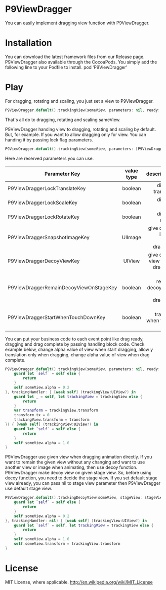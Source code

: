 P9ViewDragger
============

You can easily implement dragging view function with P9ViewDragger.

# Installation

You can download the latest framework files from our Release page.
P9ViewDragger also available through the CocoaPods. You simply add the following line to your Podfile to install.
pod ‘P9ViewDragger’

# Play

For dragging, rotating and scaling, you just set a view to P9ViewDragger.

```swift
P9ViewDragger.default().trackingView(someView, parameters: nil, ready: nil, trackingHandler: nil, completion: nil)
```

That's all do to dragging, rotating and scaling sameView.

P9ViewDragger handing view to dragging, rotating and scaling by default.
But, for example. If you want to allow dragging only for view.
You can handing it by passing lock flag parameters.

```swift
P9ViewDragger.default().trackingView(someView, parameters: [P9ViewDraggerLockRotateKey:true, P9ViewDraggerLockScaleKey:true], ready: nil, trackingHandler: nil, completion: nil)
```

Here are reserved parameters you can use.

| Parameter Key                          | value type |  description                           |
| -------------------------------------- |:----------:| --------------------------------------:|
| P9ViewDraggerLockTranslateKey          | boolean    | disable translate                      |
| P9ViewDraggerLockScaleKey              | boolean    | disable scale                          |
| P9ViewDraggerLockRotateKey             | boolean    | disable rotate                         |
| P9ViewDraggerSnapshotImageKey          | UIImage    | give decoy image when dragging         |
| P9ViewDraggerDecoyViewKey              | UIView     | give decoy view when dragging          |
| P9ViewDraggerRemainDecoyViewOnStageKey | boolean    | don't remove decoy view after dragging |
| P9ViewDraggerStartWhenTouchDownKey     | boolean    | start tracking when touch down         |

You can put your business code to each event point like drag ready, dragging and drag complete by passing handling block code.
Check example below, change alpha value of view when start dragging, allow y translation only when dragging, change alpha value of view when drag complete.

```swift
P9ViewDragger.default().trackingView(someView, parameters: nil, ready: { [weak self] (trackingView:UIView?) in
    guard let `self` = self else {
        return
    }
    self.someView.alpha = 0.2
}, trackingHandler: { [weak self] (trackingView:UIView?) in
    guard let _ = self, let trackingView = trackingView else {
        return
    }
    var transform = trackingView.transform
    transform.tx = 0
    trackingView.transform = transform
}) { [weak self] (trackingView:UIView?) in
    guard let `self` = self else {
        return
    }
    self.someView.alpha = 1.0
}
```

P9ViewDragger use given view when dragging animation directly.
If you want to remain the given view without any changing and want to use another view or image when animating, then use decoy function.
P9ViewDragger make decoy view on given stage view.
So, before using decoy function, you need to decide the stage view.
If you set default stage view already, you can pass nil to stage view parameter then P9ViewDragger use default stage view.

```swift
P9ViewDragger.default().trackingDecoyView(someView, stageView: stageView, parameters: nil, ready: { [weak self] (trackingView:UIView?) in
    guard let `self` = self else {
        return
    }
    self.someView.alpha = 0.2
}, trackingHandler: nil) { [weak self] (trackingView:UIView?) in
    guard let `self` = self, let trackingView = trackingView else {
        return
    }
    self.someView.alpha = 1.0
    self.someView.transform = trackingView.transform
}
```

# License

MIT License, where applicable. http://en.wikipedia.org/wiki/MIT_License
